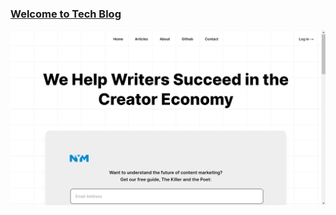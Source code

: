 <h3><a href="https://tech-blog-articles.vercel.app/">Welcome to Tech Blog</a></h3>

<a href="https://tech-blog-articles.netlify.app/"><img src="./app/assets/Screenshot-1.png" /></a>
